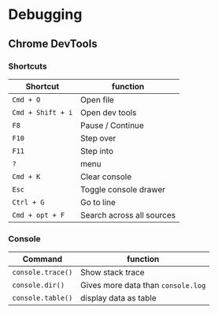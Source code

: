 # Debugging


## Chrome DevTools

### Shortcuts

Shortcut | function
-------- | --------
`Cmd + O`  | Open file
`Cmd + Shift + i` | Open dev tools
`F8` | Pause / Continue
`F10` | Step over
`F11` | Step into
`?` | menu
`Cmd + K` | Clear console
`Esc` | Toggle console drawer
`Ctrl + G` | Go to line
`Cmd + opt + F` | Search across all sources

### Console

Command | function
------- | --------
`console.trace()` | Show stack trace
`console.dir()` | Gives more data than `console.log`
`console.table()` | display data as table
